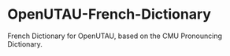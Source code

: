 # OpenUTAU-French-Dictionary
French Dictionary for OpenUTAU, based on the CMU Pronouncing Dictionary.
